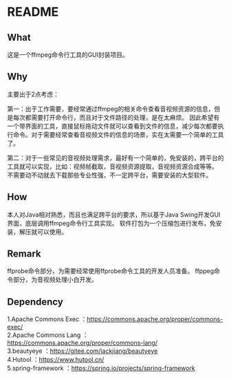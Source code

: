 # README

## What

这是一个ffmpeg命令行工具的GUI封装项目。

## Why

主要出于2点考虑：

第一：出于工作需要，要经常通过ffmpeg的相关命令查看音视频资源的信息，但是每次都需要打开命令行，而且对于文件路径的处理，是在太麻烦。
因此希望有一个带界面的工具，直接鼠标拖动文件就可以查看到文件的信息，减少每次都要执行命令。对于需要经常查看音视频文件的信息的场景，实在太需要一个简单的工具了。

第二：对于一些常见的音视频处理需求，最好有一个简单的，免安装的，跨平台的工具就可以实现，比如：视频帧截取，音视频资源提取，音视频资源合成等等。
不需要动不动就去下载那些专业性强，不一定跨平台，需要安装的大型软件。

## How

本人对Java相对熟悉，而且也满足跨平台的要求，所以基于Java Swing开发GUI界面，底层调用ffmpeg命令行工具实现。
软件打包为一个压缩包进行发布，免安装，解压就可以使用。

## Remark

ffprobe命令部分，为需要经常使用ffprobe命令工具的开发人员准备。
ffppeg命令部分，为音视频处理小白开发。

## Dependency

1.Apache Commons Exec ：https://commons.apache.org/proper/commons-exec/  
2.Apache Commons Lang ：https://commons.apache.org/proper/commons-lang/  
3.beautyeye           ：https://gitee.com/jackjiang/beautyeye  
4.Hutool              ：https://www.hutool.cn/  
5.spring-framework    ：https://spring.io/projects/spring-framework  
